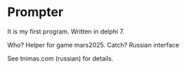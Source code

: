 Prompter
========

It is my first program. Written in delphi 7. 

Who? Helper for game mars2025. 
Catch? Russian interface

See tnimas.com (russian) for details.